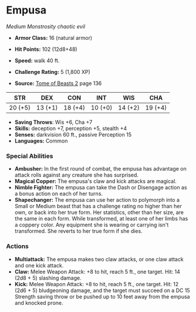 # Empusa

*Medium* *Monstrosity* *chaotic evil*

- **Armor Class:** 16 (natural armor)
- **Hit Points:** 102 (12d8+48)
- **Speed:** walk 40 ft.

- **Challenge Rating:** 5 (1,800 XP)
- **Source:** [Tome of Beasts 2](https://koboldpress.com/kpstore/product/tome-of-beasts-2-for-5th-edition) page 136

| STR | DEX | CON | INT | WIS | CHA |
| --- | --- | --- | --- | --- | --- |
| 20 (+5) | 13 (+1) | 18 (+4) | 10 (+0) | 14 (+2) | 19 (+4) |

- **Saving Throws**: Wis +6, Cha +7
- **Skills:** deception +7, perception +5, stealth +4
- **Senses:** darkvision 60 ft., passive Perception 15
- **Languages:** Common

### Special Abilities

- **Ambusher:** In the first round of combat, the empusa has advantage on attack rolls against any creature she has surprised.
- **Magical Copper:** The empusa's claw and kick attacks are magical.
- **Nimble Fighter:** The empusa can take the Dash or Disengage action as a bonus action on each of her turns.
- **Shapechanger:** The empusa can use her action to polymorph into a Small or Medium beast that has a challenge rating no higher than her own, or back into her true form. Her statistics, other than her size, are the same in each form. While transformed, at least one of her limbs has a coppery color. Any equipment she is wearing or carrying isn't transformed. She reverts to her true form if she dies.

### Actions

- **Multiattack:** The empusa makes two claw attacks, or one claw attack and one kick attack.
- **Claw:** Melee Weapon Attack: +8 to hit, reach 5 ft., one target. Hit: 14 (2d8 + 5) slashing damage.
- **Kick:** Melee Weapon Attack: +8 to hit, reach 5 ft., one target. Hit: 12 (2d6 + 5) bludgeoning damage, and the target must succeed on a DC 15 Strength saving throw or be pushed up to 10 feet away from the empusa and knocked prone.


